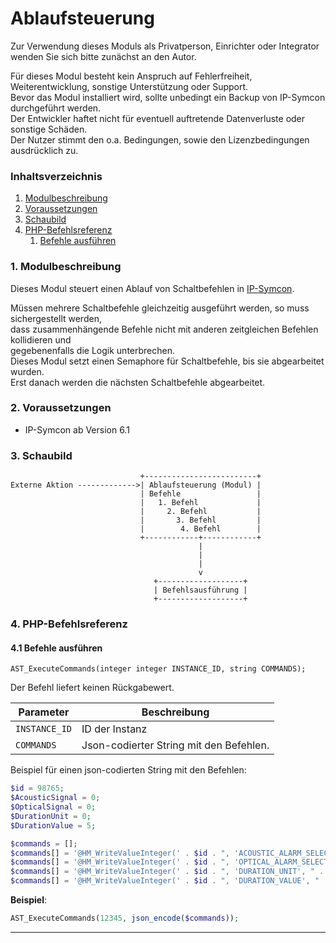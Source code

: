 # Ablaufsteuerung

Zur Verwendung dieses Moduls als Privatperson, Einrichter oder Integrator wenden Sie sich bitte zunächst an den Autor.

Für dieses Modul besteht kein Anspruch auf Fehlerfreiheit, Weiterentwicklung, sonstige Unterstützung oder Support.  
Bevor das Modul installiert wird, sollte unbedingt ein Backup von IP-Symcon durchgeführt werden.  
Der Entwickler haftet nicht für eventuell auftretende Datenverluste oder sonstige Schäden.  
Der Nutzer stimmt den o.a. Bedingungen, sowie den Lizenzbedingungen ausdrücklich zu.

### Inhaltsverzeichnis

1. [Modulbeschreibung](#1-modulbeschreibung)
2. [Voraussetzungen](#2-voraussetzungen)
3. [Schaubild](#3-schaubild)
4. [PHP-Befehlsreferenz](#4-php-befehlsreferenz)
   1. [Befehle ausführen](#41-befehle-ausführen)

### 1. Modulbeschreibung

Dieses Modul steuert einen Ablauf von Schaltbefehlen in [IP-Symcon](https://www.symcon.de).  

Müssen mehrere Schaltbefehle gleichzeitig ausgeführt werden, so muss sichergestellt werden,  
dass zusammenhängende Befehle nicht mit anderen zeitgleichen Befehlen kollidieren und  
gegebenenfalls die Logik unterbrechen.  
Dieses Modul setzt einen Semaphore für Schaltbefehle, bis sie abgearbeitet wurden.  
Erst danach werden die nächsten Schaltbefehle abgearbeitet.

### 2. Voraussetzungen

- IP-Symcon ab Version 6.1

### 3. Schaubild

```
                             +-------------------------+
Externe Aktion ------------->| Ablaufsteuerung (Modul) | 
                             | Befehle                 |
                             |   1. Befehl             |
                             |     2. Befehl           |
                             |       3. Befehl         |
                             |        4. Befehl        |  
                             +------------+------------+
                                          | 
                                          | 
                                          |   
                                          v  
                                +-------------------+
                                | Befehlsausführung |
                                +-------------------+
```

### 4. PHP-Befehlsreferenz

#### 4.1 Befehle ausführen

```text
AST_ExecuteCommands(integer integer INSTANCE_ID, string COMMANDS);
```

Der Befehl liefert keinen Rückgabewert.

| Parameter     | Beschreibung                            |
|---------------|-----------------------------------------|
| `INSTANCE_ID` | ID der Instanz                          |
| `COMMANDS`    | Json-codierter String mit den Befehlen. |

Beispiel für einen json-codierten String mit den Befehlen:  

```php
$id = 98765;
$AcousticSignal = 0;
$OpticalSignal = 0;
$DurationUnit = 0;
$DurationValue = 5;

$commands = [];
$commands[] = '@HM_WriteValueInteger(' . $id . ", 'ACOUSTIC_ALARM_SELECTION', " . $AcousticSignal . ');';
$commands[] = '@HM_WriteValueInteger(' . $id . ", 'OPTICAL_ALARM_SELECTION', " . $OpticalSignal . ');';
$commands[] = '@HM_WriteValueInteger(' . $id . ", 'DURATION_UNIT', " . $DurationUnit . ');';
$commands[] = '@HM_WriteValueInteger(' . $id . ", 'DURATION_VALUE', " . $DurationValue . ');';
```

**Beispiel**:  
```php
AST_ExecuteCommands(12345, json_encode($commands));
```

---                       